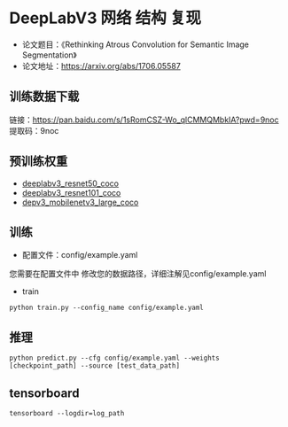 # DeepLabV3 网络 结构 复现
- 论文题目：《Rethinking Atrous Convolution for Semantic Image Segmentation》
- 论文地址：https://arxiv.org/abs/1706.05587

## 训练数据下载
链接：https://pan.baidu.com/s/1sRomCSZ-Wo_qlCMMQMbkIA?pwd=9noc 
提取码：9noc

## 预训练权重
- [deeplabv3_resnet50_coco](https://download.pytorch.org/models/deeplabv3_resnet50_coco-cd0a2569.pth)
- [deeplabv3_resnet101_coco](https://download.pytorch.org/models/deeplabv3_resnet101_coco-586e9e4e.pth)
- [depv3_mobilenetv3_large_coco](https://download.pytorch.org/models/deeplabv3_mobilenet_v3_large-fc3c493d.pth)

## 训练
- 配置文件：config/example.yaml

您需要在配置文件中 修改您的数据路径，详细注解见config/example.yaml

- train
```
python train.py --config_name config/example.yaml
```

## 推理
```
python predict.py --cfg config/example.yaml --weights [checkpoint_path] --source [test_data_path]
```

## tensorboard
```commandline
tensorboard --logdir=log_path
```